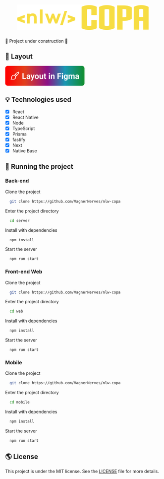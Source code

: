 <h1 align="center">
  <img alt="NLW Copa" title="NLW Copa" src="./public/nlw-copa.svg" />
</h1>

🚧 Project under construction 🚧

## 🎨 Layout

[![Layout in Figma](https://github.com/VagnerNerves/default-readme/blob/main/assets/layout-in-figma.svg)](<https://www.figma.com/file/lG2HRlvSQJfjh1wJHWquqD/Bol%C3%A3o-da-Copa-(Community)?node-id=0%3A1>)

<!-- ## 🎥 Implementation Video

In the GitHub edit, drag the video that it already puts on github itself.

## 👏 Learning and more implementations

Describe what you learned and implemented in the project. -->

## 💡 Technologies used

- [x] React
- [x] React Native
- [x] Node
- [x] TypeScript
- [x] Prisma
- [x] fastify
- [x] Next
- [x] Native Base

## 🚀 Running the project

### Back-end

Clone the project

```bash
  git clone https://github.com/VagnerNerves/nlw-copa
```

Enter the project directory

```bash
  cd server
```

Install with dependencies

```bash
  npm install
```

Start the server

```bash
  npm run start
```

### Front-end Web

Clone the project

```bash
  git clone https://github.com/VagnerNerves/nlw-copa
```

Enter the project directory

```bash
  cd web
```

Install with dependencies

```bash
  npm install
```

Start the server

```bash
  npm run start
```

### Mobile

Clone the project

```bash
  git clone https://github.com/VagnerNerves/nlw-copa
```

Enter the project directory

```bash
  cd mobile
```

Install with dependencies

```bash
  npm install
```

Start the server

```bash
  npm run start
```

<!-- ## 📝 Routes

[![Run in Postman](https://github.com/VagnerNerves/default-readme/blob/main/assets/run-in-postman.svg)](https://app.getpostman.com/run-collection/link) -->

## 🌎 License

This project is under the MIT license. See the [LICENSE](https://choosealicense.com/licenses/mit/) file for more details.
